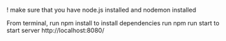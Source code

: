 ! make sure that you have node.js installed and nodemon installed

From terminal, run npm install to install dependencies
run npm run start to start server
http://localhost:8080/